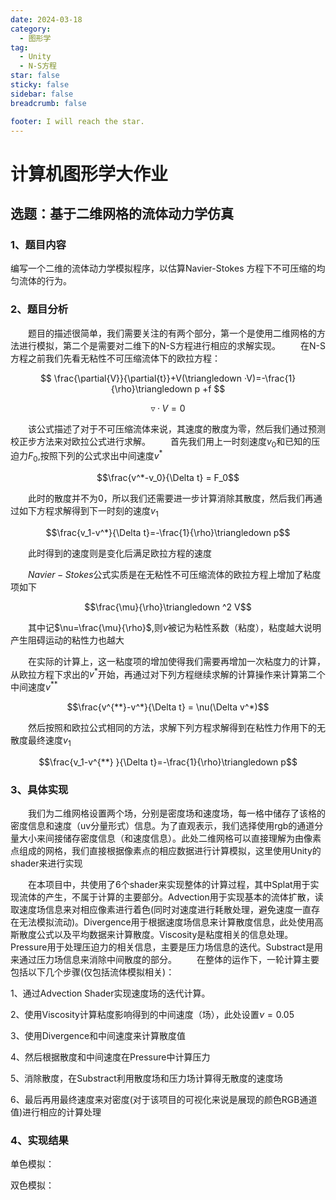 ```yaml
---
date: 2024-03-18
category:
  - 图形学
tag:
  - Unity
  - N-S方程
star: false
sticky: false
sidebar: false
breadcrumb: false

footer: I will reach the star.
---
```


# 计算机图形学大作业

## 选题：基于二维网格的流体动力学仿真

### 1、题目内容

编写一个二维的流体动力学模拟程序，以估算Navier-Stokes 方程下不可压缩的均匀流体的行为。

### 2、题目分析

&emsp;&emsp;题目的描述很简单，我们需要关注的有两个部分，第一个是使用二维网格的方法进行模拟，第二个是需要对二维下的N-S方程进行相应的求解实现。
&emsp;&emsp;在N-S方程之前我们先看无粘性不可压缩流体下的欧拉方程：

$$
\frac{\partial{V}}{\partial{t}}+V(\triangledown ·V)=-\frac{1}{\rho}\triangledown p +f
$$

$$\triangledown ·V=0$$

&emsp;&emsp;该公式描述了对于不可压缩流体来说，其速度的散度为零，然后我们通过预测校正步方法来对欧拉公式进行求解。
&emsp;&emsp;首先我们用上一时刻速度$v_0$和已知的压迫力$F_0$,按照下列的公式求出中间速度$v^*$

$$\frac{v^*-v_0}{\Delta t} = F_0$$

&emsp;&emsp;此时的散度并不为0，所以我们还需要进一步计算消除其散度，然后我们再通过如下方程求解得到下一时刻的速度$v_1$

$$\frac{v_1-v^*}{\Delta t}=-\frac{1}{\rho}\triangledown p$$

&emsp;&emsp;此时得到的速度则是变化后满足欧拉方程的速度

&emsp;&emsp;$Navier-Stokes$公式实质是在无粘性不可压缩流体的欧拉方程上增加了粘度项如下

$$\frac{\mu}{\rho}\triangledown ^2 V$$

&emsp;&emsp;其中记$\nu=\frac{\mu}{\rho}$,则$\nu$被记为粘性系数（粘度），粘度越大说明产生阻碍运动的粘性力也越大

&emsp;&emsp;在实际的计算上，这一粘度项的增加使得我们需要再增加一次粘度力的计算，从欧拉方程下求出的$v^*$开始，再通过对下列方程继续求解的计算操作来计算第二个中间速度$v^{**}$

$$\frac{v^{**}-v^*}{\Delta t} = \nu(\Delta v^*)$$

&emsp;&emsp;然后按照和欧拉公式相同的方法，求解下列方程求解得到在粘性力作用下的无散度最终速度$v_1$

$$\frac{v_1-v^{**} }{\Delta t}=-\frac{1}{\rho}\triangledown p$$

### 3、具体实现

&emsp;&emsp;我们为二维网格设置两个场，分别是密度场和速度场，每一格中储存了该格的密度信息和速度（uv分量形式）信息。为了直观表示，我们选择使用rgb的通道分量大小来间接储存密度信息（和速度信息）。此处二维网格可以直接理解为由像素点组成的网格，我们直接根据像素点的相应数据进行计算模拟，这里使用Unity的shader来进行实现

&emsp;&emsp;在本项目中，共使用了6个shader来实现整体的计算过程，其中Splat用于实现流体的产生，不属于计算的主要部分。Advection用于实现基本的流体扩散，读取速度场信息来对相应像素进行着色(同时对速度进行耗散处理，避免速度一直存在无法模拟流动)。Divergence用于根据速度场信息来计算散度信息，此处使用高斯散度公式以及平均数据来计算散度。Viscosity是粘度相关的信息处理。Pressure用于处理压迫力的相关信息，主要是压力场信息的迭代。Substract是用来通过压力场信息来消除中间散度的部分。
&emsp;&emsp;在整体的运作下，一轮计算主要包括以下几个步骤(仅包括流体模拟相关)：

1、通过Advection Shader实现速度场的迭代计算。

2、使用Viscosity计算粘度影响得到的中间速度（场），此处设置$\nu=0.05$

3、使用Divergence和中间速度来计算散度值

4、然后根据散度和中间速度在Pressure中计算压力

5、消除散度，在Substract利用散度场和压力场计算得无散度的速度场

6、最后再用最终速度来对密度(对于该项目的可视化来说是展现的颜色RGB通道值)进行相应的计算处理

### 4、实现结果

单色模拟：

<VidStack src="/Unisky-Blog//assets/videos/fluidSimulation1.mp4" />

双色模拟：

<VidStack src="/Unisky-Blog//assets/videos/fluidSimulation2.mp4" />


